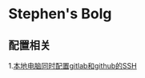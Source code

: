 # Stephen's Bolg
## 配置相关
1.[本地电脑同时配置gitlab和github的SSH](https://github.com/Curry30XTY/Stephen-Blog/issues/2#issue-498031994)